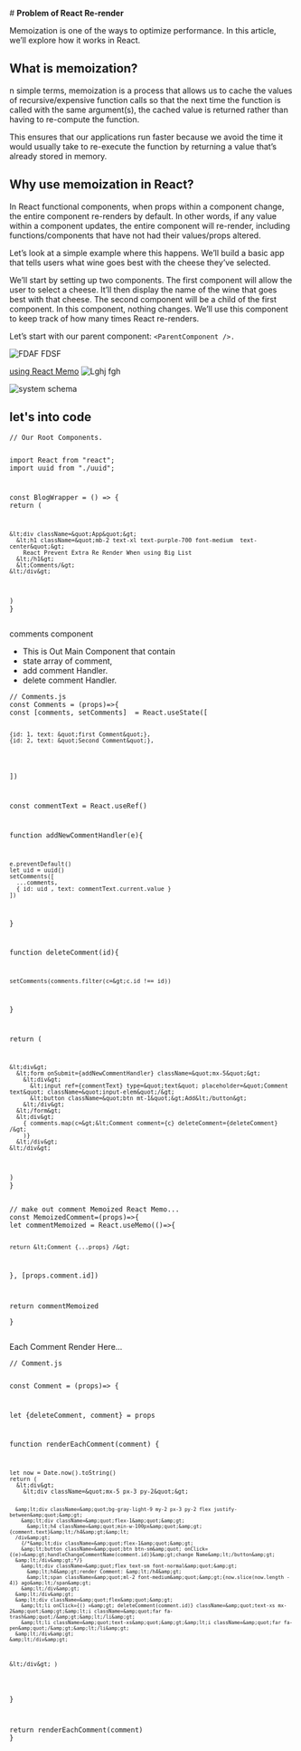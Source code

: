 <p>﻿﻿﻿# <strong>Problem of React Re-render</strong></p>
<p>Memoization is one of the ways to optimize performance. In this article, we’ll explore how it works in React.</p>
<h2 id="what-is-memoization">What is memoization?</h2>
<p>n simple terms, memoization is a process that allows us to cache the values of recursive/expensive function calls so that the next time the function is called with the same argument(s), the cached value is returned rather than having to re-compute the function.</p>
<p>This ensures that our applications run faster because we avoid the time it would usually take to re-execute the function by returning a value that’s already stored in memory.</p>
<h2 id="why-use-memoization-in-react">Why use memoization in React?</h2>
<p>In React functional components, when props within a component change, the entire component re-renders by default. In other words, if any value within a component updates, the entire component will re-render, including functions/components that have not had their values/props altered.</p>
<p>Let’s look at a simple example where this happens. We’ll build a basic app that tells users what wine goes best with the cheese they’ve selected.</p>
<p>We’ll start by setting up two components. The first component will allow the user to select a cheese. It’ll then display the name of the wine that goes best with that cheese. The second component will be a child of the first component. In this component, nothing changes. We’ll use this component to keep track of how many times React re-renders.</p>
<p>Let’s start with our parent component: <code>&lt;ParentComponent /&gt;.</code></p>
<p><img src="markdown/images/react-useMemo-after.gif" alt="FDAF FDSF"></p>
<p><a href="#">using React Memo</a>
<img src="../images/react" alt="Lghj fgh" title="useMemo after.gif"></p>
<p><img src="http://localhost:3000/markdown/images/react-useMemo-after.gif" alt="system schema"></p>
<h2 id="lets-into-code">let&#39;s into code</h2>
<pre><code class="language-jsx">// Our Root Components.

<p>import React from &quot;react&quot;;<br>import uuid from &quot;./uuid&quot;;</p>
<p>const BlogWrapper = () =&gt; {<br>return (</p>
<pre><code>&amp;lt;div className=&amp;quot;App&amp;quot;&amp;gt;
  &amp;lt;h1 className=&amp;quot;mb-2 text-xl text-purple-700 font-medium  text-center&amp;quot;&amp;gt;
    React Prevent Extra Re Render When using Big List
  &amp;lt;/h1&amp;gt;
  &amp;lt;Comments/&amp;gt;
&amp;lt;/div&amp;gt;
</code></pre>
<p>) 
}
</code></pre></p>
<p>comments component</p>
<ul>
<li>This is Out Main Component that contain</li>
<li>state array of comment,</li>
<li>add comment Handler.</li>
<li>delete comment Handler.</li>
</ul>
<pre><code class="language-jsx">// Comments.js  
const Comments = (props)=&gt;{  
const [comments, setComments]  = React.useState([

<pre><code>{id: 1, text: &amp;quot;first Comment&amp;quot;},
{id: 2, text: &amp;quot;Second Comment&amp;quot;},
</code></pre>
<p>])</p>
<p>const commentText = React.useRef()</p>
<p>function addNewCommentHandler(e){</p>
<pre><code>e.preventDefault()
let uid = uuid()
setComments([
  ...comments,
  { id: uid , text: commentText.current.value }
])
</code></pre>
<p>}</p>
<p>function deleteComment(id){</p>
<pre><code>setComments(comments.filter(c=&amp;gt;c.id !== id))
</code></pre>
<p>}</p>
<p>return (</p>
<pre><code>&amp;lt;div&amp;gt;
  &amp;lt;form onSubmit={addNewCommentHandler} className=&amp;quot;mx-5&amp;quot;&amp;gt;
    &amp;lt;div&amp;gt;
      &amp;lt;input ref={commentText} type=&amp;quot;text&amp;quot; placeholder=&amp;quot;Comment text&amp;quot; className=&amp;quot;input-elem&amp;quot;/&amp;gt;
      &amp;lt;button className=&amp;quot;btn mt-1&amp;quot;&amp;gt;Add&amp;lt;/button&amp;gt;
    &amp;lt;/div&amp;gt;
  &amp;lt;/form&amp;gt;
  &amp;lt;div&amp;gt;
    { comments.map(c=&amp;gt;&amp;lt;Comment comment={c} deleteComment={deleteComment} /&amp;gt;
    )}
  &amp;lt;/div&amp;gt;
&amp;lt;/div&amp;gt;
</code></pre>
<p>)<br>}
</code></pre></p>
<pre><code class="language-jsx">// make out comment Memoized React Memo...  
const MemoizedComment=(props)=&gt;{  
let commentMemoized = React.useMemo(()=&gt;{

    return &lt;Comment {...props} /&gt;

}, [props.comment.id])

return commentMemoized  
}
</code></pre>
<p>Each Comment Render Here...  </p>
<pre><code class="language-jsx">// Comment.js

<p>const Comment = (props)=&gt; {</p>
<p>let {deleteComment, comment} = props</p>
<p>function renderEachComment(comment) {</p>
<pre><code>let now = Date.now().toString()
return (
  &amp;lt;div&amp;gt;
    &amp;lt;div className=&amp;quot;mx-5 px-3 py-2&amp;quot;&amp;gt;

      &amp;lt;div className=&amp;quot;bg-gray-light-9 my-2 px-3 py-2 flex justify-between&amp;quot;&amp;gt;
        &amp;lt;div className=&amp;quot;flex-1&amp;quot;&amp;gt;
          &amp;lt;h4 className=&amp;quot;min-w-100px&amp;quot;&amp;gt;{comment.text}&amp;lt;/h4&amp;gt;&amp;lt;
      /div&amp;gt;
        {/*&amp;lt;div className=&amp;quot;flex-1&amp;quot;&amp;gt;
        &amp;lt;button className=&amp;quot;btn btn-sm&amp;quot; onClick={(e)=&amp;gt;handleChangeCommentName(comment.id)}&amp;gt;change Name&amp;lt;/button&amp;gt;
      &amp;lt;/div&amp;gt;*/}
        &amp;lt;div className=&amp;quot;flex text-sm font-normal&amp;quot;&amp;gt;
          &amp;lt;h4&amp;gt;render Comment: &amp;lt;/h4&amp;gt;
          &amp;lt;span className=&amp;quot;ml-2 font-medium&amp;quot;&amp;gt;{now.slice(now.length - 4)} ago&amp;lt;/span&amp;gt;
        &amp;lt;/div&amp;gt;
      &amp;lt;/div&amp;gt;
      &amp;lt;div className=&amp;quot;flex&amp;quot;&amp;gt;
        &amp;lt;li onClick={() =&amp;gt; deleteComment(comment.id)} className=&amp;quot;text-xs mx-2&amp;quot;&amp;gt;&amp;lt;i className=&amp;quot;far fa-trash&amp;quot;/&amp;gt;&amp;lt;/li&amp;gt;
        &amp;lt;li className=&amp;quot;text-xs&amp;quot;&amp;gt;&amp;lt;i className=&amp;quot;far fa-pen&amp;quot;/&amp;gt;&amp;lt;/li&amp;gt;
      &amp;lt;/div&amp;gt;
    &amp;lt;/div&amp;gt;
  &amp;lt;/div&amp;gt;
)
</code></pre>
<p>}</p>
<p>return renderEachComment(comment)<br>}<br></code></pre></p>

